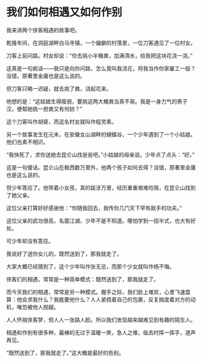 # 我们如何相遇又如何作别

我来讲两个侠客相遇的故事吧。 

乾隆年间，在洞庭湖畔白马寺镇，一个偏僻的村落里，一位刀客遇见了一位村女。 

刀客上前问路。村女却说：“你去挑小半桶粪，加满清水，给我把这块花浇一浇。” 

这真是一句疯话——我只是向你问路，怎么竟叫我浇花，将我当作你家雇工一般？没错，原著里金庸也是这么说的。 

但刀客只略一迟疑，就去挑了粪，浇起花来。 

他想的是：“这姑娘生得瘦弱，要挑这两大桶粪当真不易。我是一身力气的男子汉，便帮她挑一担粪又有何妨？” 

这个刀客叫作胡斐，而这名村女就叫作程灵素。 

另一个故事发生在元末，在安徽女山湖畔的蝴蝶谷，一个少年遇到了一个小姑娘。他们也素不相识。 

“我快死了，求你送她去昆仑山找爸爸吧。”小姑娘的母亲说。少年点了点头：“好。” 

这是一句傻话。昆仑山在极西数万里外，他两个孩子如何去得？没错，原著里金庸也是这么说的。 

但少年答应了。他带着小女孩，真的跋涉万里，经历重重艰难险阻，在昆仑山找到了她父亲。 

这位父亲打算好好感谢他：“你随我回去，我传你几门天下罕有敌手的功夫。” 

这位父亲的武功很高，名震江湖，少年不是不知道。哪怕学到一招半式，也大有好处。 

可少年却没有答应。 

我说好了送你女儿的。既然送到了，那我就走了。 

大家大概已经猜到了，这个少年叫作张无忌，而那个少女就叫作杨不悔。 

侠客们的相遇，常常是一种简单模式：既然送到了，那我就走了。 

而今天我们的相遇，常常是另一种模式。握手之际，我们脸上堆欢，心里飞速盘算：他会求我什么？我能要他什么？人人紧捂着自己的包裹，反复揣度着对方的动机，唯恐被他人觊觎。 

人人怀揣侠客梦，但人人一张路人脸。所以我们发现越来越难见到有趣的陌生人。 

相遇和作别有很多种，最棒的无过于温暖一笑，急人之难，临去时挥一挥手，道声再见。 

“既然送到了，那我就走了。”这大概是最好的告别。